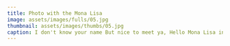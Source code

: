 ```yaml
---
title: Photo with the Mona Lisa
image: assets/images/fulls/05.jpg
thumbnail: assets/images/thumbs/05.jpg
caption: I don't know your name But nice to meet ya, Hello Mona Lisa in Louvre museum, France Mar 2015
---
```

